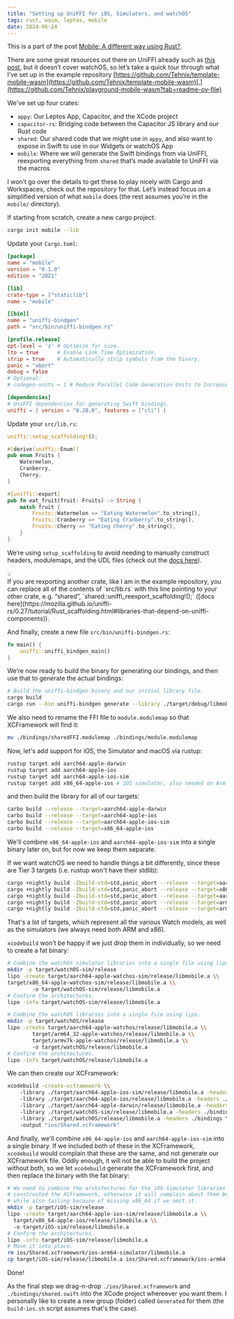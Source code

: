 ```yaml
---
title: "Setting up UniFFI for iOS, Simulators, and watchOS"
tags: rust, wasm, leptos, mobile
date: 2024-06-24
---
```


This is a part of the post [Mobile: A different way using Rust?](/posts/2024-06-25-mobile-a-different-way.html).

There are some great resources out there on UniFFI already such as [this post](https://forgen.tech/en/blog/post/building-an-ios-app-with-rust-using-uniffi), but it doesn’t cover watchOS, so let’s take a quick tour through what I’ve set up in the example repository [https://github.com/Tehnix/template-mobile-wasm](https://github.com/Tehnix/template-mobile-wasm)[.](https://github.com/Tehnix/playground-mobile-wasm?tab=readme-ov-file)

We've set up four crates:

- `appy`: Our Leptos App, Capacitor, and the XCode project
- `capacitor-rs`: Bridging code between the Capacitor JS library and our Rust code
- `shared`: Our shared code that we might use in `appy`, and also want to expose in Swift to use in our Widgets or watchOS App
- `mobile`: Where we will generate the Swift bindings from via UniFFI, reexporting everything from `shared` that’s made available to UniFFI via the macros

I won’t go over the details to get these to play nicely with Cargo and Workspaces, check out the repository for that. Let’s instead focus on a simplified version of what `mobile` does (the rest assumes you’re in the `mobile/` directory).

<div></div><!--more-->

If starting from scratch, create a new cargo project:

```bash
cargo init mobile --lib
```

Update your `Cargo.toml`:

```toml name=mobile/Cargo.toml
[package]
name = "mobile"
version = "0.1.0"
edition = "2021"

[lib]
crate-type = ["staticlib"]
name = "mobile"

[[bin]]
name = "uniffi-bindgen"
path = "src/bin/uniffi-bindgen.rs"

[profile.release]
opt-level = 'z' # Optimize for size.
lto = true      # Enable Link Time Optimization.
strip = true    # Automatically strip symbols from the binary.
panic = "abort"
debug = false
# Optional:
# codegen-units = 1 # Reduce Parallel Code Generation Units to Increase Optimization.

[dependencies]
# UniFFI dependencies for generating Swift bindings.
uniffi = { version = "0.28.0", features = ["cli"] }
```

Update your `src/lib.rs`:

```rust name=mobile/src/lib.rs
uniffi::setup_scaffolding!();

#[derive(uniffi::Enum)]
pub enum Fruits {
    Watermelon,
    Cranberry,
    Cherry,
}

#[uniffi::export]
pub fn eat_fruit(fruit: Fruits) -> String {
    match fruit {
        Fruits::Watermelon => "Eating Watermelon".to_string(),
        Fruits::Cranberry => "Eating Cranberry".to_string(),
        Fruits::Cherry => "Eating Cherry".to_string(),
    }
}
```

We’re using `setup_scaffolding` to avoid needing to manually construct headers, modulemaps, and the UDL files (check out the [docs here](https://mozilla.github.io/uniffi-rs/0.27/tutorial/Rust_scaffolding.html#setup-for-crates-using-only-proc-macros)).

<div class="callout">
  <div class="callout-bulb">💡</div>
  If you are rexporting another crate, like I am in the example repository, you can replace all of the contents of `src/lib.rs` with this line pointing to your other crate, e.g. “shared”, `shared::uniffi_reexport_scaffolding!();` ([docs here](https://mozilla.github.io/uniffi-rs/0.27/tutorial/Rust_scaffolding.html#libraries-that-depend-on-uniffi-components)).
</div>

And finally, create a new file `src/bin/uniffi-bindgen.rs`:

```rust name=mobile/src/bin/uniffi-bindgen.rs
fn main() {
    uniffi::uniffi_bindgen_main()
}
```

We’re now ready to build the binary for generating our bindings, and then use that to generate the actual bindings:

```bash
# Build the uniffi-bindgen binary and our initial library file.
cargo build
cargo run --bin uniffi-bindgen generate --library ./target/debug/libmobile.a --language swift --out-dir ./bindings

```

We also need to rename the FFI file to `module.modulemap` so that XCFramework will find it:

```bash
mv ./bindings/sharedFFI.modulemap ./bindings/module.modulemap

```

Now, let's add support for iOS, the Simulator and macOS via rustup:

```bash
rustup target add aarch64-apple-darwin
rustup target add aarch64-apple-ios
rustup target add aarch64-apple-ios-sim
rustup target add x86_64-apple-ios # iOS simulator, also needed on Arm Macs.

```

and then build the library for all of our targets:

```bash
carbo build --release --target=aarch64-apple-darwin
carbo build --release --target=aarch64-apple-ios
carbo build --release --target=aarch64-apple-ios-sim
carbo build --release --target=x86_64-apple-ios

```

We'll combine `x86_64-apple-ios` and `aarch64-apple-ios-sim` into a single binary later on, but for now we keep them separate.

If we want watchOS we need to handle things a bit differently, since these are Tier 3 targets (i.e. rustup won't have their stdlib):

```bash
cargo +nightly build -Zbuild-std=std,panic_abort --release --target=aarch64-apple-watchos-sim
cargo +nightly build -Zbuild-std=std,panic_abort --release --target=x86_64-apple-watchos-sim
cargo +nightly build -Zbuild-std=std,panic_abort --release --target=aarch64-apple-watchos
cargo +nightly build -Zbuild-std=std,panic_abort --release --target=armv7k-apple-watchos
cargo +nightly build -Zbuild-std=std,panic_abort --release --target=arm64_32-apple-watchos

```

That's a lot of targets, which represent all the various Watch models, as well as the simulators (we always need both ARM and x86).

`xcodebuild` won't be happy if we just drop them in individually, so we need to create a fat binary:

```bash
# Combine the watchOS simulator libraries into a single file using lipo.
mkdir -p target/watchOS-sim/release
lipo -create target/aarch64-apple-watchos-sim/release/libmobile.a \\
target/x86_64-apple-watchos-sim/release/libmobile.a \\
        -o target/watchOS-sim/release/libmobile.a
# Confirm the architectures.
lipo -info target/watchOS-sim/release/libmobile.a

# Combine the watchOS libraries into a single file using lipo.
mkdir -p target/watchOS/release
lipo -create target/aarch64-apple-watchos/release/libmobile.a \\
        target/arm64_32-apple-watchos/release/libmobile.a \\
        target/armv7k-apple-watchos/release/libmobile.a \\
        -o target/watchOS/release/libmobile.a
# Confirm the architectures.
lipo -info target/watchOS/release/libmobile.a

```

We can then create our XCFramework:

```bash
xcodebuild -create-xcframework \\
    -library ./target/aarch64-apple-ios-sim/release/libmobile.a -headers ./bindings \\
    -library ./target/aarch64-apple-ios/release/libmobile.a -headers ./bindings \\
    -library ./target/aarch64-apple-darwin/release/libmobile.a -headers ./bindings \\
    -library ./target/watchOS-sim/release/libmobile.a -headers ./bindings \\
    -library ./target/watchOS/release/libmobile.a -headers ./bindings \\
    -output "ios/Shared.xcframework"

```

And finally, we'll combine `x86_64-apple-ios` and `aarch64-apple-ios-sim` into a single binary. If we included both of these in the XCFramework, `xcodebuild` would complain that these are the same, and not generate our XCFramework file. Oddly enough, it will not be able to build the project without both, so we let `xcodebuild` generate the XCFramework first, and then replace the binary with the fat binary:

```bash
# We need to combine the architectures for the iOS Simulator libraries after we've
# constructed the XCFramework, otherwise it will complain about them being the same,
# while also failing because of missing x86_64 if we omit it.
mkdir -p target/iOS-sim/release
lipo -create target/aarch64-apple-ios-sim/release/libmobile.a \\
  target/x86_64-apple-ios/release/libmobile.a \\
  -o target/iOS-sim/release/libmobile.a
# Confirm the architectures.
lipo -info target/iOS-sim/release/libmobile.a
# Move it into place.
rm ios/Shared.xcframework/ios-arm64-simulator/libmobile.a
cp target/iOS-sim/release/libmobile.a ios/Shared.xcframework/ios-arm64-simulator/libmobile.a
```

Done!

As the final step we drag-n-drop `./ios/Shared.xcframework` and `./bindings/shared.swift` into the XCode project whereever you want them. I personally like to create a new group (folder) called `Generated` for them (the `build-ios.sh` script assumes that's the case).
